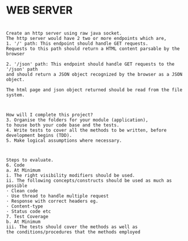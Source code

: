 
#
#                       WEB SERVER
#
    Create an http server using raw java socket. 
    The http server would have 2 two or more endpoints which are,
    1. '/' path: This endpoint should handle GET requests. 
    Requests to this path should return a HTML content parsable by the browser
    
    2. '/json' path: This endpoint should handle GET requests to the '/json' path 
    and should return a JSON object recognized by the browser as a JSON object.

    The html page and json object returned should be read from the file system.
#
    How will I complete this project?
    3. Organise the folders for your module (application), 
    to house both your code base and the tests.
    4. Write tests to cover all the methods to be written, before development begins (TDD).
    5. Make logical assumptions where necessary.
#
    Steps to evaluate.
    6. Code
    a. At Minimum
    i. The right visibility modifiers should be used.
    ii. The following concepts/constructs should be used as much as possible
    · Clean code
    · Use thread to handle multiple request
    · Response with correct headers eg.
    · Content-type
    · Status code etc
    7. Test Coverage
    b. At Minimum
    iii. The tests should cover the methods as well as 
    the conditions/procedures that the methods employed
